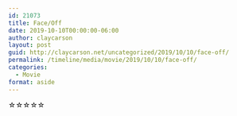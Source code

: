 ```yaml
---
id: 21073
title: Face/Off
date: 2019-10-10T00:00:00-06:00
author: claycarson
layout: post
guid: http://claycarson.net/uncategorized/2019/10/10/face-off/
permalink: /timeline/media/movie/2019/10/10/face-off/
categories:
  - Movie
format: aside
---
```

<div class="media-details"></div>

<div class="media-creator"></div>

<div class="media-rating">☆☆☆☆☆</div>